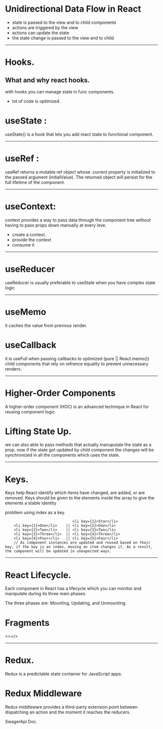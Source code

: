 # Unidirectional Data Flow in React

- state is passed to the view and to child components
- actions are triggered by the view
- actions can update the state
- the state change is passed to the view and to child

---

# Hooks.

## What and why react hooks.

with hooks you can manage state in func components.

- lot of code is optimized .

# useState :

useState() is a hook that lets you add react state to functional component.

---

# useRef :

useRef returns a mutable ref object whose .current property is initialized to the passed argument (initialValue). The returned object will persist for the full lifetime of the component.

---

# useContext:

context provides a way to pass data through the component tree without having to pass props down manually at every leve.

- create a context.
- provide the context
- consume it

---

# useReducer

useReducer is usually preferable to useState when you have complex state logic

---

# useMemo

it caches the value from previous render.

# useCallback

it is useFull when passing callbacks to optimized (pure || React.memo()) child components that rely on refrence equality to prevent unnecessary renders.

---

# Higher-Order Components

A higher-order component (HOC) is an advanced technique in React for reusing component logic.

# Lifting State Up.

we can also able to pass methods that actually manupulate the state as a prop.
now if the state got updated by child component the changes will be synchronized in all the components which uses the state.

---

# Keys.

Keys help React identify which items have changed, are added, or are removed. Keys should be given to the elements inside the array to give the elements a stable identity

probllem using index as a key.

```JS
                               <li key={1}>Star</li>
    <li key={1}>One</li>    || <li key={2}>One</li>
    <li key={2}>Two</li>    || <li key={3}>Two</li>
    <li key={3}>Three</li>  || <li key={4}>Three</li>
    <li key={4}>Four</li>   || <li key={5}>Four</li>
    // As component instances are updated and reused based on their key, if the key is an index, moving an item changes it. As a result, the component will be updated in unexpected ways.

```

---

# React Lifecycle.

Each component in React has a lifecycle which you can monitor and manipulate during its three main phases.

The three phases are: Mounting, Updating, and Unmounting.

# Fragments

<></>

---

# Redux.

Redux is a predictable state container for JavaScript apps.

# Redux Middleware

Redux middleware  provides a third-party extension point between dispatching an action and the moment it reaches the reducers.

SwagerApi Doc.
